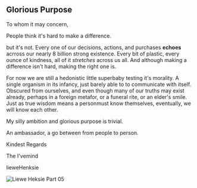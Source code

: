## Glorious Purpose

To whom it may concern,

People think it's hard to make a difference. 

but it's not. Every one of our decisions, actions, and purchases **echoes** acrross our nearly 8 billion strong existence. Every bit of plastic, every ounce of kindness, all of it _stretches_ across us all. And although making a difference isn't hard, making the right one is. 

For now we are still a hedonistic little superbaby testing it's morality. A single organism in its infancy, just barely able to to communicate with itself. Obscured from ourselves, and even though many of our truths may exist already, perhaps in a foreign metafor, or a funeral rite, or an elder's smile. Just as true wisdom means a personmust know themselves, eventually, we will know each other.  

My silly ambition and glorious purpose is trivial. 

An ambassador, 
a go between from people to person. 


Kindest Regards  

The I'vemind

lieweHenksie  

![Liewe Heksie Part 05](https://i.makeagif.com/media/12-19-2021/ywfAES.gif)

